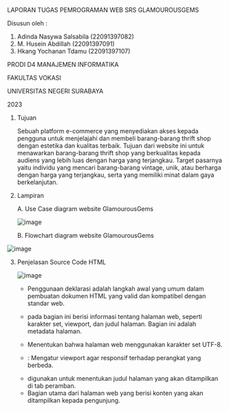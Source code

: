 LAPORAN TUGAS PEMROGRAMAN WEB SRS GLAMOUROUSGEMS

Disusun oleh :
1. Adinda Nasywa Salsabila (22091397082)
2. M. Husein Abdillah (22091397091)
3. Hkang Yochanan Tdamu (22091397107)
   
PRODI D4 MANAJEMEN INFORMATIKA

FAKULTAS VOKASI

UNIVERSITAS NEGERI SURABAYA

2023

1. Tujuan

   Sebuah platform e-commerce yang menyediakan akses kepada pengguna untuk menjelajahi dan membeli barang-barang thrift shop dengan estetika dan kualitas terbaik. Tujuan dari website ini untuk menawarkan barang-barang thrift shop yang berkualitas kepada audiens yang lebih luas dengan harga yang terjangkau. Target pasarnya yaitu  individu yang mencari barang-barang vintage, unik, atau berharga dengan harga yang terjangkau, serta yang memiliki minat dalam gaya berkelanjutan.

2. Lampiran

   A. Use Case diagram website GlamourousGems

   ![image](https://github.com/abdillahusein/Kel-2-MI2022C.github.io/assets/124483393/cdca4979-064f-45b2-8f2d-d699ee262abf)


   B. Flowchart diagram website GlamourousGems

![image](https://github.com/abdillahusein/Kel-2-MI2022C.github.io/assets/124490604/8a0b4d60-a68e-4335-9b02-b17e349e12bd)

3. Penjelasan Source Code HTML

   ![image](https://github.com/abdillahusein/Kel-2-MI2022C.github.io/assets/124483393/f6cc75b2-cc6c-4281-8a2c-8de73eafca02)

   -	Penggunaan deklarasi <!DOCTYPE html> adalah langkah awal yang umum dalam pembuatan dokumen HTML yang valid dan kompatibel dengan standar web.
     
   -	<head> pada bagian ini berisi informasi tentang halaman web, seperti karakter set, viewport, dan judul halaman. Bagian ini adalah metadata halaman.
   
   -	<meta charset="UTF-8"> Menentukan bahwa halaman web menggunakan karakter set UTF-8.

   -	<meta name="viewport" content="width=device-width, initial-scale=1.0">: Mengatur viewport agar responsif terhadap perangkat yang berbeda.

   -	<title>Thrift Shop</title> digunakan untuk menentukan judul halaman yang akan ditampilkan di tab peramban.

   -	<body> Bagian utama dari halaman web yang berisi konten yang akan ditampilkan kepada pengunjung.
